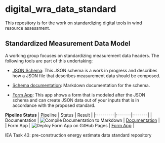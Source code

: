 # digital_wra_data_standard

This repository is for the work on standardizing digital tools in wind resource assessment.

## Standardized Measurement Data Model

A working group focuses on standardizing measurement data headers. The following tools are part of this undertaking:

- [JSON Schema](./schema/iea43_wra_data_model.schema.json): This JSON schema is a work in progress and describes how a JSON file that describes measurement 
  data should be composed.
  
- [Schema documentation](./docs/README.md): Markdown documentation for the schema.
  
- [Form App](https://iea-task-43.github.io/digital_wra_data_standard/): This app shows a form that is modeled after the JSON schema and can create JSON data out of your inputs
  that is in accordance with the proposed standard.
  
**Pipeline Status**
| Pipeline | Status | Result |
|:---------|:-------|:-------|
| Documentation | ![Compile Documentation to Markdown](https://github.com/IEA-Task-43/digital_wra_data_standard/workflows/Compile%20Documentation%20to%20Markdown/badge.svg) | [Documentation](./docs/README.md) |
| Form App | ![Deploy Form App on GitHub Pages](https://github.com/IEA-Task-43/digital_wra_data_standard/workflows/Deploy%20Form%20App%20on%20GitHub%20Pages/badge.svg) | [Form App](https://iea-task-43.github.io/digital_wra_data_standard/) |

IEA Task 43: pre-construction energy estimate data standard repository
